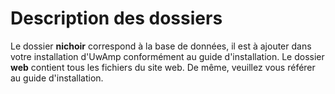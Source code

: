 Description des dossiers
==

Le dossier **nichoir** correspond à la base de données, il est à ajouter dans votre installation d'UwAmp conformément au guide d'installation.
Le dossier **web** contient tous les fichiers du site web. De même, veuillez vous référer au guide d'installation.
